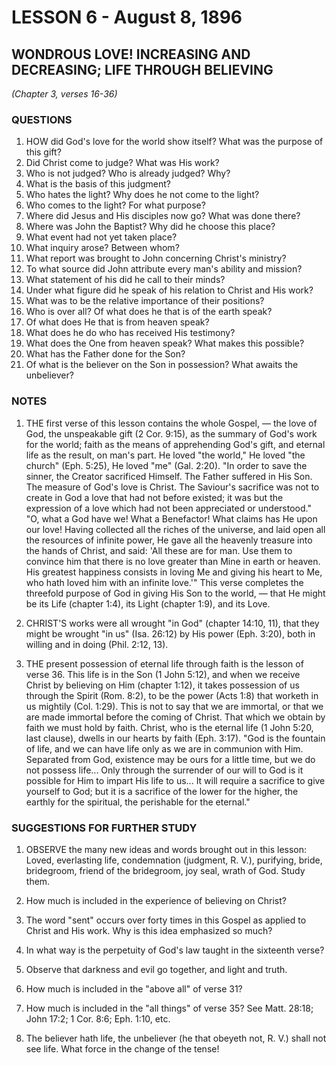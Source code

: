# LESSON 6 - August 8, 1896

## WONDROUS LOVE! INCREASING AND DECREASING; LIFE THROUGH BELIEVING
*(Chapter 3, verses 16-36)*

### QUESTIONS

1. HOW did God's love for the world show itself? What was the purpose of this gift?
2. Did Christ come to judge? What was His work?
3. Who is not judged? Who is already judged? Why?
4. What is the basis of this judgment?
5. Who hates the light? Why does he not come to the light?
6. Who comes to the light? For what purpose?
7. Where did Jesus and His disciples now go? What was done there?
8. Where was John the Baptist? Why did he choose this place?
9. What event had not yet taken place?
10. What inquiry arose? Between whom?
11. What report was brought to John concerning Christ's ministry?
12. To what source did John attribute every man's ability and mission?
13. What statement of his did he call to their minds?
14. Under what figure did he speak of his relation to Christ and His work?
15. What was to be the relative importance of their positions?
16. Who is over all? Of what does he that is of the earth speak?
17. Of what does He that is from heaven speak?
18. What does he do who has received His testimony?
19. What does the One from heaven speak? What makes this possible?
20. What has the Father done for the Son?
21. Of what is the believer on the Son in possession? What awaits the unbeliever?

### NOTES

1. THE first verse of this lesson contains the whole Gospel, — the love of God, the unspeakable gift (2 Cor. 9:15), as the summary of God's work for the world; faith as the means of apprehending God's gift, and eternal life as the result, on man's part. He loved "the world," He loved "the church" (Eph. 5:25), He loved "me" (Gal. 2:20). "In order to save the sinner, the Creator sacrificed Himself. The Father suffered in His Son. The measure of God's love is Christ. The Saviour's sacrifice was not to create in God a love that had not before existed; it was but the expression of a love which had not been appreciated or understood." "O, what a God have we! What a Benefactor! What claims has He upon our love! Having collected all the riches of the universe, and laid open all the resources of infinite power, He gave all the heavenly treasure into the hands of Christ, and said: 'All these are for man. Use them to convince him that there is no love greater than Mine in earth or heaven. His greatest happiness consists in loving Me and giving his heart to Me, who hath loved him with an infinite love.'" This verse completes the threefold purpose of God in giving His Son to the world, — that He might be its Life (chapter 1:4), its Light (chapter 1:9), and its Love.

2. CHRIST'S works were all wrought "in God" (chapter 14:10, 11), that they might be wrought "in us" (Isa. 26:12) by His power (Eph. 3:20), both in willing and in doing (Phil. 2:12, 13).

3. THE present possession of eternal life through faith is the lesson of verse 36. This life is in the Son (1 John 5:12), and when we receive Christ by believing on Him (chapter 1:12), it takes possession of us through the Spirit (Rom. 8:2), to be the power (Acts 1:8) that worketh in us mightily (Col. 1:29). This is not to say that we are immortal, or that we are made immortal before the coming of Christ. That which we obtain by faith we must hold by faith. Christ, who is the eternal life (1 John 5:20, last clause), dwells in our hearts by faith (Eph. 3:17). "God is the fountain of life, and we can have life only as we are in communion with Him. Separated from God, existence may be ours for a little time, but we do not possess life... Only through the surrender of our will to God is it possible for Him to impart His life to us... It will require a sacrifice to give yourself to God; but it is a sacrifice of the lower for the higher, the earthly for the spiritual, the perishable for the eternal."

### SUGGESTIONS FOR FURTHER STUDY

1. OBSERVE the many new ideas and words brought out in this lesson: Loved, everlasting life, condemnation (judgment, R. V.), purifying, bride, bridegroom, friend of the bridegroom, joy seal, wrath of God. Study them.

2. How much is included in the experience of believing on Christ?

3. The word "sent" occurs over forty times in this Gospel as applied to Christ and His work. Why is this idea emphasized so much?

4. In what way is the perpetuity of God's law taught in the sixteenth verse?

5. Observe that darkness and evil go together, and light and truth.

6. How much is included in the "above all" of verse 31?

7. How much is included in the "all things" of verse 35? See Matt. 28:18; John 17:2; 1 Cor. 8:6; Eph. 1:10, etc.

8. The believer hath life, the unbeliever (he that obeyeth not, R. V.) shall not see life. What force in the change of the tense!